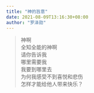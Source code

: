 ```yaml
---
title: "神的旨意"
date: 2021-08-09T13:16:30+08:00
author: "罗泽勋"
---
```

> 神啊  
> 全知全能的神啊  
> 请你告诉我   
> 哪里需要我  
> 我要到哪里去  
> 为何我感受不到喜悦和悲伤   
> 怎样才能给他人带来快乐？  
